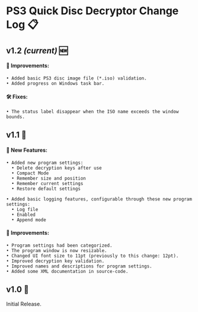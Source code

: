 # PS3 Quick Disc Decryptor Change Log 📋

## v1.2 *(current)* 🆕
#### 🌟 Improvements:
    • Added basic PS3 disc image file (*.iso) validation.
    • Added progress on Windows task bar.
#### 🛠️ Fixes:
    • The status label disappear when the ISO name exceeds the window bounds.

## v1.1 🔄
#### 🚀 New Features:
    • Added new program settings:
      • Delete decryption keys after use
      • Compact Mode
      • Remember size and position
      • Remember current settings
      • Restore default settings

    • Added basic logging features, configurable through these new program settings:
      • Log file
      • Enabled
      • Append mode

#### 🌟 Improvements:
    • Program settings had been categorized.
    • The program window is now resizable.
    • Changed UI font size to 11pt (previously to this change: 12pt).
    • Improved decryption key validation.
    • Improved names and descriptions for program settings.
    • Added some XML documentation in source-code.

## v1.0 🔄
Initial Release.